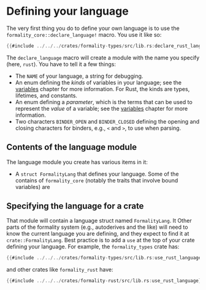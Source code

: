 # Defining your language

The very first thing you do to define your own language is to use the `formality_core::declare_language!` macro.
You use it like so:

```rust
{{#include ../../../crates/formality-types/src/lib.rs:declare_rust_language}}
```

The `declare_language` macro will create a module with the name you specify (here, `rust`).
You have to tell it a few things:

* The `NAME` of your language, a string for debugging.
* An enum defining the *kinds* of variables in your language; see the [variables](./variables.md) chapter for more information. For Rust, the kinds are types, lifetimes, and constants.
* An enum defining a *parameter*, which is the terms that can be used to represent the *value* of a variable; see the [variables](./variables.md) chapter for more information.
* Two characters `BINDER_OPEN` and `BINDER_CLOSED` defining the opening and closing characters for binders, e.g., `<` and `>`, to use when parsing.

## Contents of the language module

The language module you create has various items in it:

* A `struct FormalityLang` that defines your language. Some of the contains of `formality_core` (notably the traits that involve bound variables) are 

## Specifying the language for a crate

That module will contain a language struct named `FormalityLang`. It 
Other parts of the formality system (e.g., autoderives and the like) 
will need to know the current language you are defining,
and they expect to find it at `crate::FormalityLang`. 
Best practice is to add a `use` at the top of your crate defining your language.
For example, the `formality_types` crate has:

```rust
{{#include ../../../crates/formality-types/src/lib.rs:use_rust_language}}
```

and other crates like `formality_rust` have:

```rust
{{#include ../../../crates/formality-rust/src/lib.rs:use_rust_language}}
```
